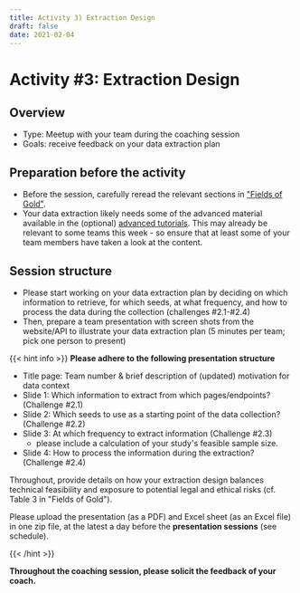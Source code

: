 ```yaml
---
title: Activity 3) Extraction Design
draft: false
date: 2021-02-04
---
```


# Activity #3: Extraction Design

## Overview
- Type: Meetup with your team during the coaching session 
- Goals: receive feedback on your data extraction plan

## Preparation before the activity

- Before the session, carefully reread the relevant sections in ["Fields of Gold"](https://doi.org/10.1177%2F00222429221100750).
- Your data extraction likely needs some of the advanced material available in the (optional) [advanced tutorials](../resources/tutorials). This may already be relevant to some teams this week - so ensure that at least some of your team members have taken a look at the content.

## Session structure

- Please start working on your data extraction plan by deciding on which information to retrieve, for which seeds, at what frequency, and how to process the data during the collection (challenges #2.1-#2.4)
- Then, prepare a team presentation with screen shots from the website/API to illustrate your data extraction plan (5 minutes per team; pick one person to present)

{{< hint info >}}
__Please adhere to the following presentation structure__
- Title page: Team number & brief description of (updated) motivation for data context
- Slide 1: Which information to extract from which pages/endpoints? (Challenge #2.1)
- Slide 2: Which seeds to use as a starting point of the data collection? (Challenge #2.2)
- Slide 3: At which frequency to extract information (Challenge #2.3)
  - please include a calculation of your study's feasible sample size.
- Slide 4: How to process the information during the extraction? (Challenge #2.4)

Throughout, provide details on how your extraction design balances technical feasibility and exposure to potential legal and ethical risks (cf. Table 3 in "Fields of Gold").

Please upload the presentation (as a PDF) and Excel sheet (as an Excel file) in one zip file, at the latest a day before the __presentation sessions__ (see schedule).

{{< /hint >}}

__Throughout the coaching session, please solicit the feedback of your coach.__

<!--

- Conduct background research on the *current legal situation* on using w)eb scraping and APIs: When is it allowed, and when not? What are ethical boundaries?
-->
